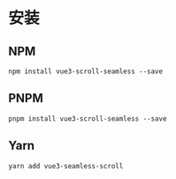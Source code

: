 # 安装
## NPM
```
npm install vue3-scroll-seamless --save
```
## PNPM
```
pnpm install vue3-scroll-seamless --save
```
## Yarn
```
yarn add vue3-seamless-scroll
```
